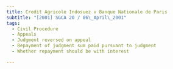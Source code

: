 ```yaml
---
title: Credit Agricole Indosuez v Banque Nationale de Paris 
subtitle: "[2001] SGCA 20 / 06\_April\_2001"
tags:
  - Civil Procedure
  - Appeals
  - Judgment reversed on appeal
  - Repayment of judgment sum paid pursuant to judgment
  - Whether repayment should be with interest

---
```


